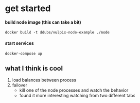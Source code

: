 # get started


#### build node image (this can take a bit)
`docker build -t ddubs/vulpix-node-example ./node` 

#### start services

`docker-compose up`

## what I think is cool
1. load balances between process
2. failover
    * kill one of the node processes and watch the behavior
    * found it more interesting watching from two different tabs